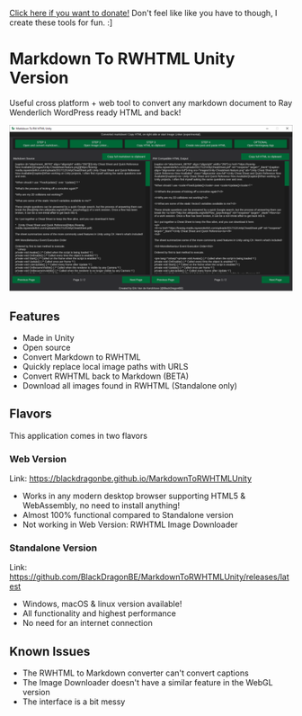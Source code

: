 <a href="https://www.paypal.com/paypalme/blackdragonbe" target="_blank">Click here if you want to donate!</a> Don't feel like like you have to though, I create these tools for fun. :]

# Markdown To RWHTML Unity Version

Useful cross platform + web tool to convert any markdown document to Ray Wenderlich WordPress ready HTML and back!

[![](images/1.png)](https://blackdragonbe.github.io/MarkdownToRWHTMLUnity)

## Features

- Made in Unity
- Open source
- Convert Markdown to RWHTML
- Quickly replace local image paths with URLS
- Convert RWHTML back to Markdown (BETA)
- Download all images found in RWHTML (Standalone only)

## Flavors

This application comes in two flavors

### Web Version

Link: https://blackdragonbe.github.io/MarkdownToRWHTMLUnity

- Works in any modern desktop browser supporting HTML5 & WebAssembly, no need to install anything!
- Almost 100% functional compared to Standalone version
- Not working in Web Version: RWHTML Image Downloader

### Standalone Version

Link: https://github.com/BlackDragonBE/MarkdownToRWHTMLUnity/releases/latest

- Windows, macOS & linux version available!
- All functionality and highest performance
- No need for an internet connection

## Known Issues

- The RWHTML to Markdown converter can't convert captions
- The Image Downloader doesn't have a similar feature in the WebGL version
- The interface is a bit messy
